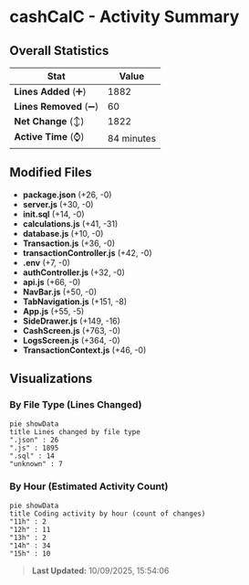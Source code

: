 # cashCalC - Activity Summary 

## Overall Statistics

| Stat                   | Value                                                             |
| ---------------------- | ----------------------------------------------------------------- |
| **Lines Added** (➕)   | 1882                                          |
| **Lines Removed** (➖) | 60                                        |
| **Net Change** (↕)    | 1822                |
| **Active Time** (⌚)   | 84 minutes |


## Modified Files
- **package.json** (+26, -0)
- **server.js** (+30, -0)
- **init.sql** (+14, -0)
- **calculations.js** (+41, -31)
- **database.js** (+10, -0)
- **Transaction.js** (+36, -0)
- **transactionController.js** (+42, -0)
- **.env** (+7, -0)
- **authController.js** (+32, -0)
- **api.js** (+66, -0)
- **NavBar.js** (+50, -0)
- **TabNavigation.js** (+151, -8)
- **App.js** (+55, -5)
- **SideDrawer.js** (+149, -16)
- **CashScreen.js** (+763, -0)
- **LogsScreen.js** (+364, -0)
- **TransactionContext.js** (+46, -0)

## Visualizations

### By File Type (Lines Changed)

```mermaid
pie showData
title Lines changed by file type
".json" : 26
".js" : 1895
".sql" : 14
"unknown" : 7
```

### By Hour (Estimated Activity Count)

```mermaid
pie showData
title Coding activity by hour (count of changes)
"11h" : 2
"12h" : 11
"13h" : 2
"14h" : 34
"15h" : 10
```


> **Last Updated:** 10/09/2025, 15:54:06